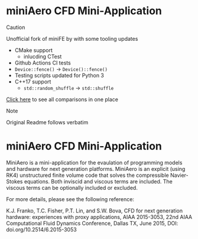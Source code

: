 # miniAero CFD Mini-Application

> [!CAUTION]
> Unofficial fork of miniFE by with some tooling updates

* CMake support
  * inlucding CTest
* Github Actions CI tests
* `Device::fence()` -> `Device()::fence()`
* Testing scripts updated for Python 3
* C++17 support
  * `std::random_shuffle` -> `std::shuffle`

[Click here](https://github.com/Mantevo/miniAero/compare/master..cwpearson:miniAero:master) to see all comparisons in one place

> [!NOTE]  
> Original Readme follows verbatim

# miniAero CFD Mini-Application

MiniAero is a mini-application for the evaulation of programming models and hardware for next generation platforms. MiniAero is an explicit (using RK4) unstructured finite volume code that solves the compressible Navier-Stokes equations. Both inviscid and viscous terms are included. The viscous terms can be optionally included or excluded.

For more details, please see the following reference:

K.J. Franko, T.C. Fisher, P.T. Lin, and S.W. Bova, CFD for next generation hardware: experiences with proxy applications, AIAA 2015-3053, 22nd AIAA Computational Fluid Dynamics Conference, Dallas TX, June 2015, DOI: doi.org/10.2514/6.2015-3053
